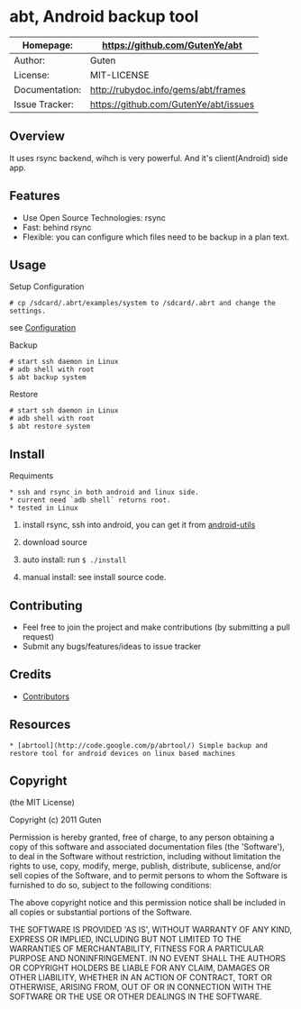 abt, Android backup tool
========================

| Homepage:      |  https://github.com/GutenYe/abt       |
|----------------|------------------------------------------------------       |
| Author:	       | Guten                                                 |
| License:       | MIT-LICENSE                                                |
| Documentation: | http://rubydoc.info/gems/abt/frames                |
| Issue Tracker: | https://github.com/GutenYe/abt/issues |


Overview
--------

It uses rsync backend, wihch is very powerful. And it's client(Android) side app.

Features
--------

* Use Open Source Technologies: rsync
* Fast: behind rsync
* Flexible: you can configure which files need to be backup in a plan text. 

Usage
-----

Setup Configuration

	# cp /sdcard/.abrt/examples/system to /sdcard/.abrt and change the settings.

see [Configuration](http://github.com/GutenYe/abt/docs/Note.md)

Backup

	# start ssh daemon in Linux
	# adb shell with root
	$ abt backup system

Restore

	# start ssh daemon in Linux
	# adb shell with root
	$ abt restore system

Install
----------

Requiments

	* ssh and rsync in both android and linux side.
	* current need `adb shell` returns root.
	* tested in Linux

1. install rsync, ssh into android, you can get it from [android-utils](https://github.com/GutenYe/android-utils)

2. download source

3. auto install: run `$ ./install`

3. manual install: see install source code.


Contributing
-------------

* Feel free to join the project and make contributions (by submitting a pull request)
* Submit any bugs/features/ideas to issue tracker

Credits
--------

* [Contributors](https://github.com/GutenYe/abt/contributors)

Resources
---------

	* [abrtool](http://code.google.com/p/abrtool/) Simple backup and restore tool for android devices on linux based machines 

Copyright
---------

(the MIT License)

Copyright (c) 2011 Guten

Permission is hereby granted, free of charge, to any person obtaining a copy of this software and associated documentation files (the 'Software'), to deal in the Software without restriction, including without limitation the rights to use, copy, modify, merge, publish, distribute, sublicense, and/or sell copies of the Software, and to permit persons to whom the Software is furnished to do so, subject to the following conditions:

The above copyright notice and this permission notice shall be included in all copies or substantial portions of the Software.

THE SOFTWARE IS PROVIDED 'AS IS', WITHOUT WARRANTY OF ANY KIND, EXPRESS OR IMPLIED, INCLUDING BUT NOT LIMITED TO THE WARRANTIES OF MERCHANTABILITY, FITNESS FOR A PARTICULAR PURPOSE AND NONINFRINGEMENT.  IN NO EVENT SHALL THE AUTHORS OR COPYRIGHT HOLDERS BE LIABLE FOR ANY CLAIM, DAMAGES OR OTHER LIABILITY, WHETHER IN AN ACTION OF CONTRACT, TORT OR OTHERWISE, ARISING FROM, OUT OF OR IN CONNECTION WITH THE SOFTWARE OR THE USE OR OTHER DEALINGS IN THE SOFTWARE.
